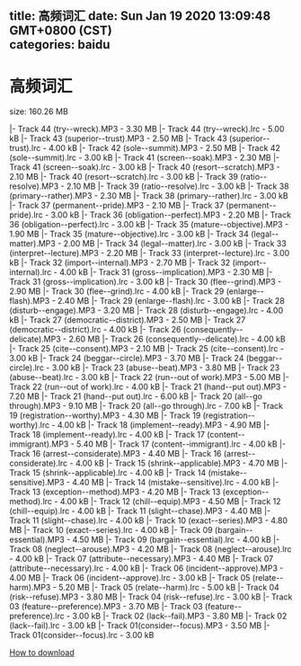 
title: 高频词汇
date: Sun Jan 19 2020 13:09:48 GMT+0800 (CST)    
categories: baidu
---

# 高频词汇
size: 160.26 MB
 
 
|- Track 44 (try--wreck).MP3 - 3.30 MB
|- Track 44 (try--wreck).lrc - 5.00 kB
|- Track 43 (superior--trust).MP3 - 2.50 MB
|- Track 43 (superior--trust).lrc - 4.00 kB
|- Track 42 (sole--summit).MP3 - 2.50 MB
|- Track 42 (sole--summit).lrc - 3.00 kB
|- Track 41 (screen--soak).MP3 - 2.30 MB
|- Track 41 (screen--soak).lrc - 3.00 kB
|- Track 40 (resort--scratch).MP3 - 2.10 MB
|- Track 40 (resort--scratch).lrc - 3.00 kB
|- Track 39 (ratio--resolve).MP3 - 2.10 MB
|- Track 39 (ratio--resolve).lrc - 3.00 kB
|- Track 38 (primary--rather).MP3 - 2.30 MB
|- Track 38 (primary--rather).lrc - 3.00 kB
|- Track 37 (permanent--pride).MP3 - 2.10 MB
|- Track 37 (permanent--pride).lrc - 3.00 kB
|- Track 36 (obligation--perfect).MP3 - 2.20 MB
|- Track 36 (obligation--perfect).lrc - 3.00 kB
|- Track 35 (mature--objective).MP3 - 1.90 MB
|- Track 35 (mature--objective).lrc - 3.00 kB
|- Track 34 (legal--matter).MP3 - 2.00 MB
|- Track 34 (legal--matter).lrc - 3.00 kB
|- Track 33 (interpret--lecture).MP3 - 2.20 MB
|- Track 33 (interpret--lecture).lrc - 3.00 kB
|- Track 32 (import--internal).MP3 - 2.70 MB
|- Track 32 (import--internal).lrc - 4.00 kB
|- Track 31 (gross--implication).MP3 - 2.30 MB
|- Track 31 (gross--implication).lrc - 3.00 kB
|- Track 30 (flee--grind).MP3 - 2.90 MB
|- Track 30 (flee--grind).lrc - 4.00 kB
|- Track 29 (enlarge--flash).MP3 - 2.40 MB
|- Track 29 (enlarge--flash).lrc - 3.00 kB
|- Track 28 (disturb--engage).MP3 - 3.20 MB
|- Track 28 (disturb--engage).lrc - 4.00 kB
|- Track 27 (democratic--district).MP3 - 2.50 MB
|- Track 27 (democratic--district).lrc - 4.00 kB
|- Track 26 (consequently--delicate).MP3 - 2.60 MB
|- Track 26 (consequently--delicate).lrc - 4.00 kB
|- Track 25 (cite--consent).MP3 - 2.10 MB
|- Track 25 (cite--consent).lrc - 3.00 kB
|- Track 24 (beggar--circle).MP3 - 3.70 MB
|- Track 24 (beggar--circle).lrc - 3.00 kB
|- Track 23 (abuse--beat).MP3 - 3.80 MB
|- Track 23 (abuse--beat).lrc - 3.00 kB
|- Track 22 (run--out of work).MP3 - 5.00 MB
|- Track 22 (run--out of work).lrc - 4.00 kB
|- Track 21    (hand--put out).MP3 - 7.20 MB
|- Track 21    (hand--put out).lrc - 6.00 kB
|- Track 20    (all--go through).MP3 - 9.10 MB
|- Track 20    (all--go through).lrc - 7.00 kB
|- Track 19 (registration--worthy).MP3 - 4.30 MB
|- Track 19 (registration--worthy).lrc - 4.00 kB
|- Track 18 (implement--ready).MP3 - 4.90 MB
|- Track 18 (implement--ready).lrc - 4.00 kB
|- Track 17 (content--immigrant).MP3 - 5.40 MB
|- Track 17 (content--immigrant).lrc - 4.00 kB
|- Track 16 (arrest--considerate).MP3 - 4.40 MB
|- Track 16 (arrest--considerate).lrc - 4.00 kB
|- Track 15 (shrink--applicable).MP3 - 4.70 MB
|- Track 15 (shrink--applicable).lrc - 4.00 kB
|- Track 14 (mistake--sensitive).MP3 - 4.40 MB
|- Track 14 (mistake--sensitive).lrc - 4.00 kB
|- Track 13 (exception--method).MP3 - 4.20 MB
|- Track 13 (exception--method).lrc - 4.00 kB
|- Track 12 (chill--equip).MP3 - 4.50 MB
|- Track 12 (chill--equip).lrc - 4.00 kB
|- Track 11 (slight--chase).MP3 - 4.40 MB
|- Track 11 (slight--chase).lrc - 4.00 kB
|- Track 10 (exact--series).MP3 - 4.80 MB
|- Track 10 (exact--series).lrc - 4.00 kB
|- Track 09 (bargain--essential).MP3 - 4.50 MB
|- Track 09 (bargain--essential).lrc - 4.00 kB
|- Track 08 (neglect--arouse).MP3 - 4.20 MB
|- Track 08 (neglect--arouse).lrc - 4.00 kB
|- Track 07 (attribute--necessary).MP3 - 4.40 MB
|- Track 07 (attribute--necessary).lrc - 4.00 kB
|- Track 06 (incident--approve).MP3 - 4.00 MB
|- Track 06 (incident--approve).lrc - 3.00 kB
|- Track 05 (relate--harm).MP3 - 5.20 MB
|- Track 05 (relate--harm).lrc - 5.00 kB
|- Track 04 (risk--refuse).MP3 - 3.80 MB
|- Track 04 (risk--refuse).lrc - 3.00 kB
|- Track 03 (feature--preference).MP3 - 3.70 MB
|- Track 03 (feature--preference).lrc - 3.00 kB
|- Track 02 (lack--fail).MP3 - 3.80 MB
|- Track 02 (lack--fail).lrc - 3.00 kB
|- Track 01(consider--focus).MP3 - 3.50 MB
|- Track 01(consider--focus).lrc - 3.00 kB

[How to download](https://bpcam.bemobtrk.com/go/2ceec3aa-1ca2-46d6-b9ff-aaa5c184517c?jno=365)